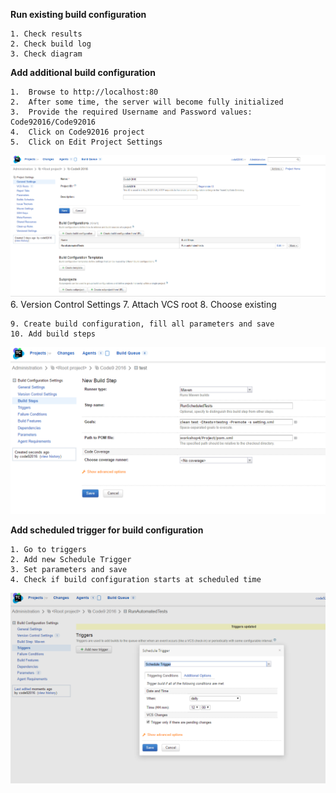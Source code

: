 **Run existing build configuration**

	1. Check results
	2. Check build log
	3. Check diagram

**Add additional build configuration**

    1.	Browse to http://localhost:80
	2.	After some time, the server will become fully initialized 
	3.	Provide the required Username and Password values: Code92016/Code92016 
	4.	Click on Code92016 project 
	5.	Click on Edit Project Settings

![](img/TC_ProjectSettings.PNG)
	6.  Version Control Settings
	7.  Attach VCS root
	8.  Choose existing

	9. Create build configuration, fill all parameters and save
	10. Add build steps

![](img/TC_BuildSteps.PNG)

**Add scheduled trigger for build configuration**

	1. Go to triggers
	2. Add new Schedule Trigger 
	3. Set parameters and save
	4. Check if build configuration starts at scheduled time

![](img/TC_ScheduleTrigger.PNG)
